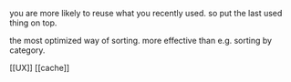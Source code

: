 you are more likely to reuse what you recently used.
so put the last used thing on top.

the most optimized way of sorting.
more effective than e.g. sorting by category.

[[UX]]
[[cache]]